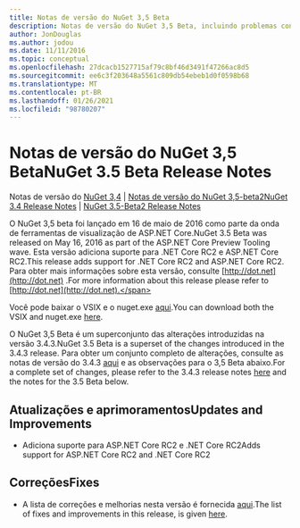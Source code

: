 ```yaml
---
title: Notas de versão do NuGet 3,5 Beta
description: Notas de versão do NuGet 3,5 Beta, incluindo problemas conhecidos, correções de bugs, recursos adicionados e DCRs.
author: JonDouglas
ms.author: jodou
ms.date: 11/11/2016
ms.topic: conceptual
ms.openlocfilehash: 27dcacb1527715af79c8bf46d3491f47266ac8d5
ms.sourcegitcommit: ee6c3f203648a5561c809db54ebeb1d0f0598b68
ms.translationtype: MT
ms.contentlocale: pt-BR
ms.lasthandoff: 01/26/2021
ms.locfileid: "98780207"
---
```

# <a name="nuget-35-beta-release-notes"></a><span data-ttu-id="11180-103">Notas de versão do NuGet 3,5 Beta</span><span class="sxs-lookup"><span data-stu-id="11180-103">NuGet 3.5 Beta Release Notes</span></span>

<span data-ttu-id="11180-104">Notas de versão do [NuGet 3,4](../release-notes/nuget-3.4.md)  |  [Notas de versão do NuGet 3,5-beta2](../release-notes/nuget-3.5-Beta2.md)</span><span class="sxs-lookup"><span data-stu-id="11180-104">[NuGet 3.4 Release Notes](../release-notes/nuget-3.4.md) | [NuGet 3.5-Beta2 Release Notes](../release-notes/nuget-3.5-Beta2.md)</span></span>

<span data-ttu-id="11180-105">O NuGet 3,5 beta foi lançado em 16 de maio de 2016 como parte da onda de ferramentas de visualização de ASP.NET Core.</span><span class="sxs-lookup"><span data-stu-id="11180-105">NuGet 3.5 Beta was released on May 16, 2016 as part of the ASP.NET Core Preview Tooling wave.</span></span> <span data-ttu-id="11180-106">Esta versão adiciona suporte para .NET Core RC2 e ASP.NET Core RC2.</span><span class="sxs-lookup"><span data-stu-id="11180-106">This release adds support for .NET Core RC2 and ASP.NET Core RC2.</span></span> <span data-ttu-id="11180-107">Para obter mais informações sobre esta versão, consulte [http://dot.net](http://dot.net) .</span><span class="sxs-lookup"><span data-stu-id="11180-107">For more information about this release please refer to [http://dot.net](http://dot.net).</span></span>

<span data-ttu-id="11180-108">Você pode baixar o VSIX e o nuget.exe [aqui](https://dist.nuget.org/index.html).</span><span class="sxs-lookup"><span data-stu-id="11180-108">You can download both the VSIX and nuget.exe [here](https://dist.nuget.org/index.html).</span></span>

<span data-ttu-id="11180-109">O NuGet 3,5 Beta é um superconjunto das alterações introduzidas na versão 3.4.3.</span><span class="sxs-lookup"><span data-stu-id="11180-109">NuGet 3.5 Beta is a superset of the changes introduced in the 3.4.3 release.</span></span> <span data-ttu-id="11180-110">Para obter um conjunto completo de alterações, consulte as notas de versão do 3.4.3 [aqui](https://github.com/NuGet/Home/issues?q=is%3Aissue+milestone%3A3.4.3+is%3Aclosed) e as observações para o 3,5 Beta abaixo.</span><span class="sxs-lookup"><span data-stu-id="11180-110">For a complete set of changes, please refer to the 3.4.3 release notes [here](https://github.com/NuGet/Home/issues?q=is%3Aissue+milestone%3A3.4.3+is%3Aclosed) and the notes for the 3.5 Beta below.</span></span>

## <a name="updates-and-improvements"></a><span data-ttu-id="11180-111">Atualizações e aprimoramentos</span><span class="sxs-lookup"><span data-stu-id="11180-111">Updates and Improvements</span></span>

* <span data-ttu-id="11180-112">Adiciona suporte para ASP.NET Core RC2 e .NET Core RC2</span><span class="sxs-lookup"><span data-stu-id="11180-112">Adds support for ASP.NET Core RC2 and .NET Core RC2</span></span>

## <a name="fixes"></a><span data-ttu-id="11180-113">Correções</span><span class="sxs-lookup"><span data-stu-id="11180-113">Fixes</span></span>

* <span data-ttu-id="11180-114">A lista de correções e melhorias nesta versão é fornecida [aqui](https://github.com/NuGet/Home/issues?q=is%3Aissue+milestone%3A%223.5+Beta%22+is%3Aclosed).</span><span class="sxs-lookup"><span data-stu-id="11180-114">The list of fixes and improvements in this release, is given [here](https://github.com/NuGet/Home/issues?q=is%3Aissue+milestone%3A%223.5+Beta%22+is%3Aclosed).</span></span>